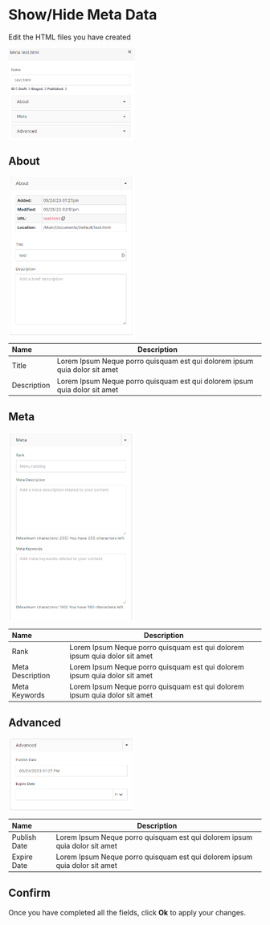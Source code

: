 # Show/Hide Meta Data

Edit the HTML files you have created

<img src="../../../../images/meta-data.png" alt="html files" style="width: 50%; display: block"></a>

## About

<img src="../../../../images/meta-about.png" alt="html files" style="width: 50%; display: block"></a>

**Name** | **Description**
:--- | ---
Title | Lorem Ipsum Neque porro quisquam est qui dolorem ipsum quia dolor sit amet
Description | Lorem Ipsum Neque porro quisquam est qui dolorem ipsum quia dolor sit amet

## Meta

<img src="../../../../images/meta-meta.png" alt="html files" style="width: 50%; display: block"></a>

**Name** | **Description**
:--- | ---
Rank | Lorem Ipsum Neque porro quisquam est qui dolorem ipsum quia dolor sit amet
Meta Description | Lorem Ipsum Neque porro quisquam est qui dolorem ipsum quia dolor sit amet
Meta Keywords | Lorem Ipsum Neque porro quisquam est qui dolorem ipsum quia dolor sit amet

## Advanced
<img src="../../../../images/meta-advanced.png" alt="html files" style="width: 50%; display: block"></a>

**Name** | **Description**
:--- | ---
Publish Date | Lorem Ipsum Neque porro quisquam est qui dolorem ipsum quia dolor sit amet
Expire Date | Lorem Ipsum Neque porro quisquam est qui dolorem ipsum quia dolor sit amet 

## Confirm

Once you have completed all the fields, click **Ok** to apply your changes.